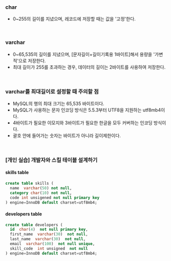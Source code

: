 ### char
- 0~255의 길이를 지녔으며, 레코드에 저장할 때는 값을 '고정'한다.

<br>

### varchar 
- 0~65,535의 길이를 지녔으며, [문자길이+길이기록용 1바이트]해서 용량을 '가변적'으로 저장한다.
- 최대 길이가 255를 초과하는 경우, 데이터의 길이는 2바이트를 사용하여 저장한다.

<br>


### varchar를 최대길이로 설정할 때 주의할 점
- MySQL의 행의 최대 크기는 65,535 바이트이다.
- MySQL가 사용하는 문자 인코딩 방식은 5.5.3부터 UTF8을 지원하는 utf8mb4이다.
- 4바이트가 필요한 이모지와 3바이트가 필요한 한글을 모두 커버하는 인코딩 방식이다.
- 괄호 안에 들어가는 숫자는 바이트가 아니라 길이제한이다.

<br>

### [개인 실습] 개발자와 스킬 테이블 설계하기

#### skills table
```sql
create table skills (
  name  varchar(50) not null,
  category char(10) not null,
  code int unsigened not null primary key
) engine=InnoDB default charset=utf8mb4;
```

#### developers table
```sql
create table developers (
  id  char(4)  not null primary key,
  first_name  varchar(30)  not null,
  last_name  varchar(30)  not null,
  email  varchar(100)  not null unique,
  skill_code  int unsigned  not null
) engine=InnoDB default charset=utf8mb4;
```

